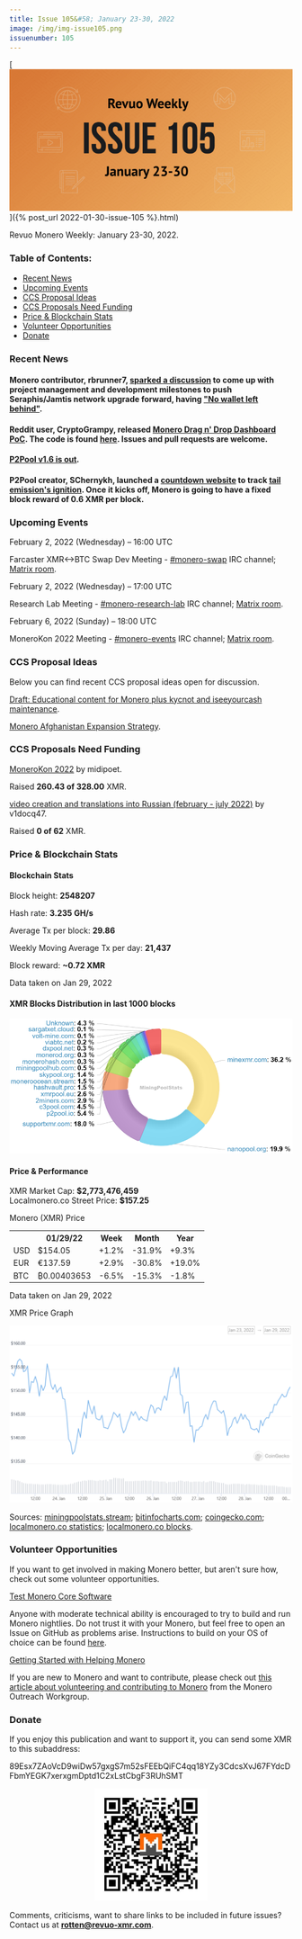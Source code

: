 ```yaml
---
title: Issue 105&#58; January 23-30, 2022
image: /img/img-issue105.png
issuenumber: 105
---
```

[<img src="/img/img-issue105.png" alt="Revuo Monero Weekly #105 Slide" class="img-lead">]({% post_url 2022-01-30-issue-105 %}.html)

<p class="text-lead">Revuo Monero Weekly: January 23-30, 2022.</p>
<!--more-->

<h3>Table of Contents:</h3>
<ul class="contents">
    <li><a href="#news">Recent News</a></li>
    <li><a href="#events">Upcoming Events</a></li>
    <li><a href="#ideas">CCS Proposal Ideas</a></li>
    <li><a href="#proposals">CCS Proposals Need Funding</a></li>
    <li><a href="#stats">Price & Blockchain Stats</a></li>
    <li><a href="#volunteer">Volunteer Opportunities</a></li>
    <li><a href="#donate">Donate</a></li>
</ul>

<h3 id="news">Recent News</h3>

<div class="newsbyte">
    <h4>Monero contributor, rbrunner7, <a href="https://incogsnoo.com/r/Monero/comments/sczdrk/no_wallet_left_behind_make_sure_our_wallets/" target="_blank">sparked a discussion</a> to come up with project management and development milestones to push Seraphis/Jamtis network upgrade forward, having <a href="https://github.com/monero-project/monero/issues/8157" target="_blank">"No wallet left behind"</a>.</h4>
</div>

<div class="newsbyte">
    <h4>Reddit user, CryptoGrampy, released <a href="https://incogsnoo.com/r/Monero/comments/sde9hf/monero_drag_n_drop_dashboard_poc_codedemo/" target="_blank">Monero Drag n' Drop Dashboard PoC</a>. The code is found <a href="https://github.com/CryptoGrampy/monero-dashboard" target="_blank">here</a>. Issues and pull requests are welcome.</h4>
</div>

<div class="newsbyte">
    <h4><a href="https://github.com/SChernykh/p2pool/releases/tag/v1.6" target="_blank">P2Pool v1.6 is out</a>.</h4>
</div>

<div class="newsbyte">
    <h4>P2Pool creator, SChernykh, launched a <a href="https://p2pool.io/tail.html" target="_blank">countdown website</a> to track <a href="https://www.getmonero.org/resources/moneropedia/tail-emission.html" target="_blank">tail emission's ignition</a>. Once it kicks off, Monero is going to have a fixed block reward of 0.6 XMR per block.</h4>
</div>

<h3 id="events">Upcoming Events</h3>

<div class="event">
    <p class="date" markdown="1">February 2, 2022 (Wednesday) – 16:00 UTC</p>
    <p markdown="1">Farcaster XMR<->BTC Swap Dev Meeting - <a href="irc://irc.libera.chat/#monero-swap" target="_blank">#monero-swap</a> IRC channel; <a href="https://matrix.to/#/#monero-swap:monero.social" target="_blank">Matrix room</a>.</p>
</div>

<div class="event">
    <p class="date" markdown="1">February 2, 2022 (Wednesday) – 17:00 UTC</p>
    <p markdown="1">Research Lab Meeting - <a href="irc://irc.libera.chat/#monero-research-lab" target="_blank">#monero-research-lab</a> IRC channel; <a href="https://matrix.to/#/#monero-research-lab:monero.social" target="_blank">Matrix room</a>.</p>
</div>

<div class="event">
    <p class="date" markdown="1">February 6, 2022 (Sunday) – 18:00 UTC</p>
    <p markdown="1">MoneroKon 2022 Meeting - <a href="irc://irc.libera.chat/#monero-events" target="_blank">#monero-events</a> IRC channel; <a href="https://matrix.to/#/#monero-events:monero.social" target="_blank">Matrix room</a>.</p>
</div>

<h3 id="ideas">CCS Proposal Ideas</h3>

<p>Below you can find recent CCS proposal ideas open for discussion.</p>

<div class="proposal">
<p><a href="https://repo.getmonero.org/monero-project/ccs-proposals/-/merge_requests/273" target="_blank">Draft: Educational content for Monero plus kycnot and iseeyourcash maintenance</a>.</p>
</div>

<div class="proposal">
<p><a href="https://repo.getmonero.org/monero-project/ccs-proposals/-/merge_requests/282" target="_blank">Monero Afghanistan Expansion Strategy</a>.</p>
</div>

<h3 id="proposals">CCS Proposals Need Funding</h3>

<div class="proposal">
    <p><a href="https://ccs.getmonero.org/proposals/MoneroKon-2022-CCS.html" target="_blank">MoneroKon 2022</a> by midipoet.</p>
    <p>Raised <b>260.43 of 328.00</b> XMR.</p>
</div>

<div class="proposal">
    <p><a href="https://ccs.getmonero.org/proposals/v1docq47-video-creation-and-translations-into-russian-(february-july-2022).html" target="_blank">video creation and translations into Russian (february - july 2022)</a> by v1docq47.</p>
    <p>Raised <b>0 of 62</b> XMR.</p>
</div>

<h3 id="stats">Price & Blockchain Stats</h3>

<h4 class="stat">Blockchain Stats</h4>

<div class="bcstats">
    <p>Block height: <b>2548207</b></p>
    <p>Hash rate: <b>3.235 GH/s</b></p>
    <p>Average Tx per block: <b>29.86</b></p>
    <p>Weekly Moving Average Tx per day: <b>21,437</b></p>
    <p>Block reward: <b>~0.72 XMR</b></p>
</div>
<p class="note">Data taken on Jan 29, 2022</p>

<h4 class="stat">XMR Blocks Distribution in last 1000 blocks</h4>
<p><img src="/img/hashrate-pool-distribution-0129.png" alt="Hashrate Pool Distribution Pie Chart"/></p>

<h4 class="stat" id="price-stat">Price & Performance</h4>

<div class="price-intro">XMR Market Cap: <b>$2,773,476,459</b><br/>Localmonero.co Street Price: <b>$157.25</b></div>

<p class="table-title">Monero (XMR) Price</p>
<table class="price-table">
  <tr class="row1">
    <th></th>
    <th>01/29/22</th>
    <th>Week</th>
    <th>Month</th>
    <th>Year</th>
  </tr>
  <tr>
    <td data-th="XMR to">USD</td>
    <td data-th="01/29/22">$154.05</td>
    <td data-th="Week" class="green">+1.2%</td>
    <td data-th="Month" class="red">-31.9%</td>
    <td data-th="Year" class="green">+9.3%</td>
  </tr>
  <tr class="row3">
    <td data-th="XMR to">EUR</td>
    <td data-th="01/29/22">€137.59</td>
    <td data-th="Week" class="green">+2.9%</td>
    <td data-th="Month" class="red">-30.8%</td>
    <td data-th="Year" class="green">+19.0%</td>
  </tr>
  <tr>
    <td data-th="XMR to">BTC</td>
    <td data-th="01/29/22">₿0.00403653</td>
    <td data-th="Week" class="red">-6.5%</td>
    <td data-th="Month" class="red">-15.3%</td>
    <td data-th="Year" class="red">-1.8%</td>
  </tr>
</table>
<p class="note">Data taken on Jan 29, 2022</p>

<p class="table-title">XMR Price Graph</p>

![XMR Price Graph 01/23/22-01/29/22](/img/weekly-chart-0129.png "XMR Price Graph 01/23/22-01/29/22") 

Sources: <a href="https://miningpoolstats.stream/monero" target="_blank">miningpoolstats.stream</a>; <a href="https://bitinfocharts.com/monero/" target="_blank">bitinfocharts.com</a>; <a href="https://www.coingecko.com/en/coins/monero" target="_blank">coingecko.com</a>; <a href="https://localmonero.co/statistics" target="_blank">localmonero.co statistics</a>; <a href="https://localmonero.co/blocks" target="_blank">localmonero.co blocks</a>.

<h3 id="volunteer">Volunteer Opportunities</h3>

<p>If you want to get involved in making Monero better, but aren't sure how, check out some volunteer opportunities.</p>

<div class="newsbyte">
    <p class="date"><a href="https://github.com/monero-project/monero" target="_blank">Test Monero Core Software</a></p>
    <p>Anyone with moderate technical ability is encouraged to try to build and run Monero nightlies. Do not trust it with your Monero, but feel free to open an Issue on GitHub as problems arise. Instructions to build on your OS of choice can be found <a href="https://github.com/monero-project/monero#compiling-monero-from-source" target="_blank">here</a>. </p>
</div>

<div class="newsbyte">
    <p class="date"><a href="https://github.com/monero-project/monero" target="_blank">Getting Started with Helping Monero</a></p>
    <p>If you are new to Monero and want to contribute, please check out <a href="https://www.monerooutreach.org/stories/getting-started-helping-monero.php" target="_blank">this article about volunteering and contributing to Monero</a> from the Monero Outreach Workgroup. </p>
</div>

<h3 id="donate">Donate</h3>

<p markdown="1">If you enjoy this publication and want to support it, you can send some XMR to this subaddress:</p>

<p class="address" markdown="1">89Esx7ZAoVcD9wiDw57gxgS7m52sFEEbQiFC4qq18YZy3CdcsXvJ67FYdcDFbmYEGK7xerxgmDptd1C2xLstCbgF3RUhSMT</p>

<p><center><a href="monero:89Esx7ZAoVcD9wiDw57gxgS7m52sFEEbQiFC4qq18YZy3CdcsXvJ67FYdcDFbmYEGK7xerxgmDptd1C2xLstCbgF3RUhSMT" class="qr"><img src="/img/donate-monero.jpg" style="max-width: 200px;"/></a></center></p>

Comments, criticisms, want to share links to be included in future issues? Contact us at **rotten@revuo-xmr.com**.